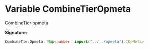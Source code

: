 
# Variable CombineTierOpmeta

CombineTier opmeta

<b>Signature:</b>

```typescript
CombineTierOpmeta: Map<number, import("../../opmeta").IOpMeta>
```
